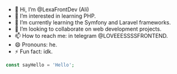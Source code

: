 - 👋 Hi, I’m @LexaFrontDev (Ali)
- 👀 I’m interested in learning PHP.  
- 🌱 I’m currently learning the Symfony and Laravel frameworks.  
- 💞️ I’m looking to collaborate on web development projects.  
- 📫 How to reach me: in telegram @LOVEEESSSSFRONTEND.  
- 😄 Pronouns: he.  
- ⚡ Fun fact: idk.  

```php
const sayHello = 'Hello';


```
